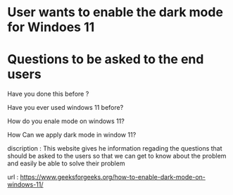 # User wants to enable the dark mode for Windoes 11

# Questions to be asked to the end users

Have you done this before ?

Have you ever used windows 11 before?

How do you enale mode on windows 11?

How Can we apply dark mode in window 11?


discription : This website gives he information regading the questions that
should be asked to the users so that we can get to know about the problem
and easily be able to solve their problem

url : https://www.geeksforgeeks.org/how-to-enable-dark-mode-on-windows-11/
